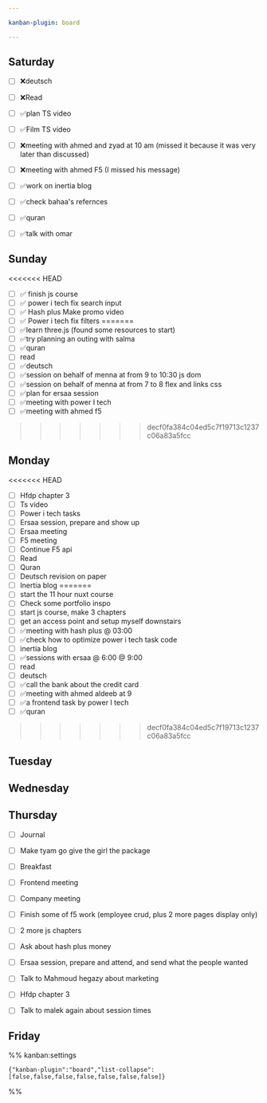 ```yaml
---

kanban-plugin: board

---
```


## Saturday

- [ ] ❌deutsch
- [ ] ❌Read
- [ ] ✅plan TS video
- [ ] ✅Film TS video
- [ ] ❌meeting with ahmed and zyad at 10 am (missed it because it was very later than discussed)
- [ ] ❌meeting with ahmed F5 (I missed his message)
- [ ] ✅work on inertia blog
- [ ] ✅check bahaa's refernces
- [ ] ✅quran
- [ ] ✅talk with omar


## Sunday

<<<<<<< HEAD
- [ ] ✅ finish js course
- [ ] ✅ power i tech fix search input
- [ ] ✅ Hash plus Make promo video
- [ ] ✅ Power i tech fix filters
=======
- [ ] ✅learn three.js (found some resources to start)
- [ ] ✅try planning an outing with salma
- [ ] ✅quran
- [ ] read
- [ ] ✅deutsch
- [ ] ✅session on behalf of menna at from 9 to 10:30
	js dom
- [ ] ✅session on behalf of menna at from 7 to 8
	flex and links css
- [ ] ✅plan for ersaa session
- [ ] ✅meeting with power I tech
- [ ] ✅meeting with ahmed f5
>>>>>>> decf0fa384c04ed5c7f19713c1237c06a83a5fcc


## Monday

<<<<<<< HEAD
- [ ] Hfdp chapter 3
- [ ] Ts video
- [ ] Power i tech tasks
- [ ] Ersaa session, prepare and show up
- [ ] Ersaa meeting
- [ ] F5 meeting
- [ ] Continue F5 api
- [ ] Read
- [ ] Quran
- [ ] Deutsch revision on paper
- [ ] Inertia blog
=======
- [ ] start the 11 hour nuxt course
- [ ] Check some portfolio inspo
- [ ] start js course, make 3 chapters
- [ ] get an access point and setup myself downstairs
- [ ] ✅meeting with hash plus 
	@ 03:00
- [ ] ✅check how to optimize power i tech task code
- [ ] inertia blog
- [ ] ✅sessions with ersaa
	@ 6:00
	@ 9:00
- [ ] read
- [ ] deutsch
- [ ] ✅call the bank about the credit card
- [ ] ✅meeting with ahmed aldeeb at 9
- [ ] ✅a frontend task by power I tech
- [ ] ✅quran
>>>>>>> decf0fa384c04ed5c7f19713c1237c06a83a5fcc


## Tuesday



## Wednesday



## Thursday

- [ ] Journal
- [ ] Make tyam go give the girl the package
- [ ] Breakfast
- [ ] Frontend meeting
- [ ] Company meeting
- [ ] Finish some of f5 work (employee crud, plus 2 more pages display only)
- [ ] 2 more js chapters
- [ ] Ask about hash plus money
- [ ] Ersaa session, prepare and attend, and send what the people wanted
- [ ] Talk to Mahmoud hegazy about marketing
- [ ] Hfdp chapter 3
- [ ] Talk to malek again about session times


## Friday





%% kanban:settings
```
{"kanban-plugin":"board","list-collapse":[false,false,false,false,false,false,false]}
```
%%